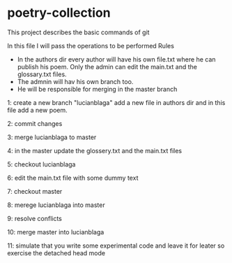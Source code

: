 # poetry-collection
 This project describes the basic commands of git
 
 In this file I will pass the operations to be performed
 Rules
 * In the authors dir every author will have his own file.txt where he can publish his poem. Only the admin can edit the main.txt and the glossary.txt files.
 * The admnin will hav his own branch too.
 * He will be responsible for merging in the master branch
 
 
 1: create a new branch "lucianblaga" add a new file in authors dir and in this file add a new poem.
 
 2: commit changes 
 
 3: merge lucianblaga to master
 
 4: in the master update the glossery.txt and the main.txt files
 
 5: checkout lucianblaga
 
 6: edit the main.txt file with some dummy text
 
 7: checkout master
 
 8: merege lucianblaga into master
 
 9: resolve conflicts 
 
 10: merge master into lucianblaga
 
 11: simulate that you write some experimental code and leave it for leater so exercise the detached head mode
 
 
 
 

